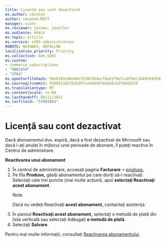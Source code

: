 ```yaml
---
title: Licență sau cont dezactivat
ms.author: cmcatee
author: cmcatee-MSFT
manager: scotv
ms.reviewer: jkinma, jmueller
ms.audience: Admin
ms.topic: article
ms.service: o365-administration
ROBOTS: NOINDEX, NOFOLLOW
localization_priority: Priority
ms.collection: Adm_O365
ms.custom:
- commerce_subscriptions
- "9002459"
- "3764"
ms.openlocfilehash: 50e8185e90e40ef538230decf0a41f9e7ca0fb6c2649354559af43d4e563a9dc
ms.sourcegitcommit: 920051182781bd97ce4d4d6fbd268cb37b84d239
ms.translationtype: MT
ms.contentlocale: ro-RO
ms.lasthandoff: 08/11/2021
ms.locfileid: "57893863"
---
```

# <a name="license-or-account-disabled"></a>Licență sau cont dezactivat

Dacă abonamentul dvs. expiră, dacă a fost dezactivat de Microsoft sau dacă l-ați anulat în mijlocul unei perioade de abonare, îl puteți reactiva în Centrul de administrare.

**Reactivarea unui abonament**

1. În centrul de administrare, accesați pagina **Facturare**  >  [produse.](https://go.microsoft.com/fwlink/p/?linkid=842054)
2. Pe fila **Produse,** găsiți abonamentul pe care doriți să-l reactivați. Selectați cele trei puncte (mai multe acțiuni), apoi **selectați Reactivați acest abonament**.
    > [!NOTE]
    > Dacă nu vedeți Reactivați **acest abonament,** contactați asistența.
3. În panoul **Reactivați acest abonament,** selectați o metodă de plată din lista verticală sau selectați Adăugați **o metodă de plată**.
4. Selectați **Salvare**.

Pentru mai multe informații, consultați [Reactivarea abonamentului](https://docs.microsoft.com/microsoft-365/commerce/subscriptions/reactivate-your-subscription).